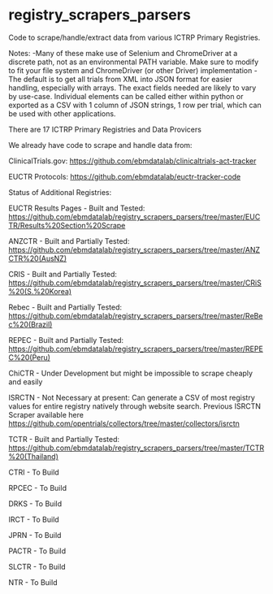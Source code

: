 # registry_scrapers_parsers
Code to scrape/handle/extract data from various ICTRP Primary Registries.

Notes:
-Many of these make use of Selenium and ChromeDriver at a discrete path, not as an environmental PATH variable. Make sure to modify to fit your file system and ChromeDriver (or other Driver) implementation
-The default is to get all trials from XML into JSON format for easier handling, especially with arrays. The exact fields needed are likely to vary by use-case. Individual elements can be called either within python or exported as a CSV with 1 column of JSON strings, 1 row per trial, which can be used with other applications.

There are 17 ICTRP Primary Registries and Data Provicers

We already have code to scrape and handle data from:

ClinicalTrials.gov:
https://github.com/ebmdatalab/clinicaltrials-act-tracker

EUCTR Protocols:
https://github.com/ebmdatalab/euctr-tracker-code

Status of Additional Registries:

EUCTR Results Pages - Built and Tested:
https://github.com/ebmdatalab/registry_scrapers_parsers/tree/master/EUCTR/Results%20Section%20Scrape

ANZCTR - Built and Partially Tested:
https://github.com/ebmdatalab/registry_scrapers_parsers/tree/master/ANZCTR%20(AusNZ)

CRIS - Built and Partially Tested:
https://github.com/ebmdatalab/registry_scrapers_parsers/tree/master/CRiS%20(S.%20Korea)

Rebec - Built and Partially Tested:
https://github.com/ebmdatalab/registry_scrapers_parsers/tree/master/ReBec%20(Brazil)

REPEC - Built and Partially Tested:
https://github.com/ebmdatalab/registry_scrapers_parsers/tree/master/REPEC%20(Peru)

ChiCTR - Under Development but might be impossible to scrape cheaply and easily

ISRCTN - Not Necessary at present:
Can generate a CSV of most registry values for entire registry natively through website search.
Previous ISRCTN Scraper available here
https://github.com/opentrials/collectors/tree/master/collectors/isrctn

TCTR - Built and Partially Tested:
https://github.com/ebmdatalab/registry_scrapers_parsers/tree/master/TCTR%20(Thailand)

CTRI - To Build

RPCEC - To Build

DRKS - To Build

IRCT - To Build

JPRN - To Build

PACTR - To Build

SLCTR - To Build

NTR - To Build


